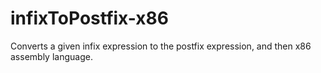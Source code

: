 # infixToPostfix-x86
Converts a given infix expression to the postfix expression, and then x86 assembly language.
